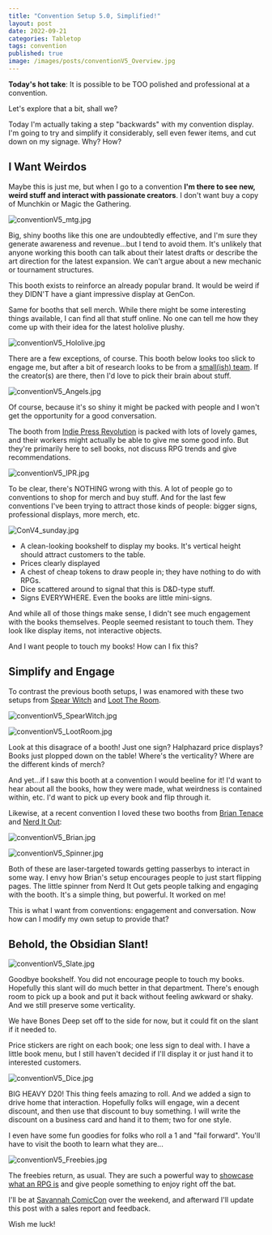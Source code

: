 ```yaml
---
title: "Convention Setup 5.0, Simplified!"
layout: post
date: 2022-09-21
categories: Tabletop
tags: convention
published: true
image: /images/posts/conventionV5_Overview.jpg
---
```


**Today's hot take**: It is possible to be TOO polished and professional at a convention.

Let's explore that a bit, shall we?

Today I'm actually taking a step "backwards" with my convention display. I'm going to try and simplify it considerably, sell even fewer items, and cut down on my signage. Why? How?

## I Want Weirdos

Maybe this is just me, but when I go to a convention **I'm there to see new, weird stuff and interact with passionate creators**. I don't want buy a copy of Munchkin or Magic the Gathering.

![conventionV5_mtg.jpg](/images/posts/conventionV5_mtg.jpg)

Big, shiny booths like this one are undoubtedly effective, and I'm sure they generate awareness and revenue...but I tend to avoid them. It's unlikely that anyone working this booth can talk about their latest drafts or describe the art direction for the latest expansion. We can't argue about a new mechanic or tournament structures.

This booth exists to reinforce an already popular brand. It would be weird if they DIDN'T have a giant impressive display at GenCon.

Same for booths that sell merch. While there might be some interesting things available, I can find all that stuff online. No one can tell me how they come up with their idea for the latest hololive plushy.

![conventionV5_Hololive.jpg](/images/posts/conventionV5_Hololive.jpg)

There are a few exceptions, of course. This booth below looks too slick to engage me, but after a bit of research looks to be from a [small(ish) team](https://www.angelarium.net/). If the creator(s) are there, then I'd love to pick their brain about stuff. 

![conventionV5_Angels.jpg](/images/posts/conventionV5_Angels.jpg)

Of course, because it's so shiny it might be packed with people and I won't get the opportunity for a good conversation.

The booth from [Indie Press Revolution](https://www.indiepressrevolution.com/xcart/) is packed with lots of lovely games, and their workers might actually be able to give me some good info. But they're primarily here to sell books, not discuss RPG trends and give recommendations.

![conventionV5_IPR.jpg](/images/posts/conventionV5_IPR.jpg)

To be clear, there's NOTHING wrong with this. A lot of people go to conventions to shop for merch and buy stuff. And for the last few conventions I've been trying to attract those kinds of people: bigger signs, professional displays, more merch, etc.

![ConV4_sunday.jpg](/images/posts/ConV4_sunday.jpg)

- A clean-looking bookshelf to display my books. It's vertical height should attract customers to the table.
- Prices clearly displayed
- A chest of cheap tokens to draw people in; they have nothing to do with RPGs.
- Dice scattered around to signal that this is D&D-type stuff.
- Signs EVERYWHERE. Even the books are little mini-signs.

And while all of those things make sense, I didn't see much engagement with the books themselves. People seemed resistant to touch them. They look like display items, not interactive objects.

And I want people to touch my books! How can I fix this?

## Simplify and Engage

To contrast the previous booth setups, I was enamored with these two setups from [Spear Witch](https://spearwitch.com/) and [Loot The Room](https://loottheroom.uk/).

![conventionV5_SpearWitch.jpg](/images/posts/conventionV5_SpearWitch.jpg)

![conventionV5_LootRoom.jpg](/images/posts/conventionV5_LootRoom.jpg)

Look at this disagrace of a booth! Just one sign? Halphazard price displays? Books just plopped down on the table! Where's the verticality? Where are the different kinds of merch? 

And yet...if I saw this booth at a convention I would beeline for it! I'd want to hear about all the books, how they were made, what weirdness is contained within, etc. I'd want to pick up every book and flip through it. 

Likewise, at a recent convention I loved these two booths from [Brian Tenace](https://www.arthos.world/home/about-the-author) and [Nerd It Out](https://www.etsy.com/shop/NerdItOutCreations):

![conventionV5_Brian.jpg](/images/posts/conventionV5_Brian.jpg)

![conventionV5_Spinner.jpg](/images/posts/conventionV5_Spinner.jpg)

Both of these are laser-targeted towards getting passerbys to interact in some way. I envy how Brian's setup encourages people to just start flipping pages. The little spinner from Nerd It Out gets people talking and engaging with the booth. It's a simple thing, but powerful. It worked on me!

This is what I want from conventions: engagement and conversation. Now how can I modify my own setup to provide that?

## Behold, the Obsidian Slant!

![conventionV5_Slate.jpg](/images/posts/conventionV5_Slate.jpg)

Goodbye bookshelf. You did not encourage people to touch my books. Hopefully this slant will do much better in that department. There's enough room to pick up a book and put it back without feeling awkward or shaky. And we still preserve some verticality.

We have Bones Deep set off to the side for now, but it could fit on the slant if it needed to.

Price stickers are right on each book; one less sign to deal with. I have a little book menu, but I still haven't decided if I'll display it or just hand it to interested customers.

![conventionV5_Dice.jpg](/images/posts/conventionV5_Dice.jpg)

BIG HEAVY D20! This thing feels amazing to roll. And we added a sign to drive home that interaction. Hopefully folks will engage, win a decent discount, and then use that discount to buy something. I will write the discount on a business card and hand it to them; two for one style.

I even have some fun goodies for folks who roll a 1 and "fail forward". You'll have to visit the booth to learn what they are...

![conventionV5_Freebies.jpg](/images/posts/conventionV5_Freebies.jpg)

The freebies return, as usual. They are such a powerful way to [showcase what an RPG is](/david/2021/09/conventionv4#sales-report) and give people something to enjoy right off the bat. 

I'll be at [Savannah ComicCon](https://www.savannahcomiccon.com/) over the weekend, and afterward I'll update this post with a sales report and feedback.

Wish me luck!

